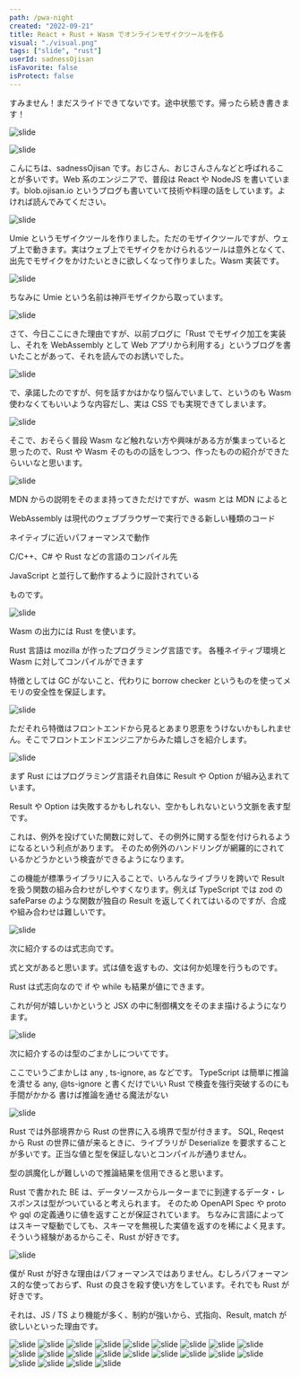 ```yaml
---
path: /pwa-night
created: "2022-09-21"
title: React + Rust + Wasm でオンラインモザイクツールを作る
visual: "./visual.png"
tags: ["slide", "rust"]
userId: sadnessOjisan
isFavorite: false
isProtect: false
---
```


すみません！まだスライドできてないです。途中状態です。帰ったら続き書きます！

![slide](./01.png)

![slide](./02.png)

こんにちは、sadnessOjisan です。おじさん、おじさんさんなどと呼ばれることが多いです。Web 系のエンジニアで、普段は React や NodeJS を書いています。blob.ojisan.io というブログも書いていて技術や料理の話をしています。よければ読んでみてください。

![slide](./03.png)

Umie というモザイクツールを作りました。ただのモザイクツールですが、ウェブ上で動きます。実はウェブ上でモザイクをかけられるツールは意外となくて、出先でモザイクをかけたいときに欲しくなって作りました。Wasm 実装です。

![slide](./04.png)

ちなみに Umie という名前は神戸モザイクから取っています。

![slide](./05.png)

さて、今日ここにきた理由ですが、以前ブログに「Rust でモザイク加工を実装し、それを WebAssembly として Web アプリから利用する」というブログを書いたことがあって、それを読んでのお誘いでした。

![slide](06.png)

で、承諾したのですが、何を話すかはかなり悩んでいまして、というのも Wasm 使わなくてもいいような内容だし、実は CSS でも実現できてしまいます。

![slide](07.png)

そこで、おそらく普段 Wasm など触れない方や興味がある方が集まっていると思ったので、Rust や Wasm そのものの話をしつつ、作ったものの紹介ができたらいいなと思います。

![slide](08.png)

MDN からの説明をそのまま持ってきただけですが、wasm とは
MDN によると

WebAssembly は現代のウェブブラウザーで実行できる新しい種類のコード

ネイティブに近いパフォーマンスで動作

C/C++、C# や Rust などの言語のコンパイル先

JavaScript と並行して動作するように設計されている

ものです。

![slide](09.png)

Wasm の出力には Rust を使います。

Rust 言語は mozilla が作ったプログラミング言語です。
各種ネイティブ環境と Wasm に対してコンパイルができます

特徴としては GC がないこと、代わりに borrow checker というものを使ってメモリの安全性を保証します。

![slide](10.png)

ただそれら特徴はフロントエンドから見るとあまり恩恵をうけないかもしれません。そこでフロントエンドエンジニアからみた嬉しさを紹介します。

![slide](11.png)

まず Rust にはプログラミング言語それ自体に Result や Option が組み込まれています。

Result や Option は失敗するかもしれない、空かもしれないという文脈を表す型です。

これは、例外を投げていた関数に対して、その例外に関する型を付けられるようになるという利点があります。
そのため例外のハンドリングが網羅的にされているかどうかという検査ができるようになります。

この機能が標準ライブラリに入ることで、いろんなライブラリを跨いで Result を扱う関数の組み合わせがしやすくなります。例えば TypeScript では zod の safeParse のような関数が独自の Result を返してくれてはいるのですが、合成や組み合わせは難しいです。

![slide](12.png)

次に紹介するのは式志向です。

式と文があると思います。式は値を返すもの、文は何か処理を行うものです。

Rust は式志向なので if や while も結果が値にできます。

これが何が嬉しいかというと JSX の中に制御構文をそのまま描けるようになります。

![slide](13.png)

次に紹介するのは型のごまかしについてです。

ここでいうごまかしは any , ts-ignore, as などです。
TypeScript は簡単に推論を潰せる
any, @ts-ignore と書くだけでいい
Rust で検査を強行突破するのにも手間がかかる
書けば推論を通せる魔法がない

![slide](14.png)

Rust では外部境界から Rust の世界に入る境界で型が付きます。
SQL, Reqest から Rust の世界に値が来るときに、ライブラリが Deserialize を要求することが多いです。正当な値と型を保証しないとコンパイルが通りません。

型の誤魔化しが難しいので推論結果を信用できると思います。

Rust で書かれた BE は、データソースからルーターまでに到達するデータ・レスポンスは型がついていると考えられます。
そのため OpenAPI Spec や proto や gql の定義通りに値を返すことが保証されています。
ちなみに言語によってはスキーマ駆動でしても、スキーマを無視した実値を返すのを稀によく見ます。
そういう経験があるからこそ、Rust が好きです。

![slide](15.png)

僕が Rust が好きな理由はパフォーマンスではありません。むしろパフォーマンス的な使っておらず、Rust の良さを殺す使い方をしています。それでも Rust が好きです。

それは、JS / TS より機能が多く、制約が強いから、式指向、Result, match が欲しいといった理由です。

![slide](16.png)
![slide](17.png)
![slide](18.png)
![slide](19.png)
![slide](20.png)
![slide](21.png)
![slide](22.png)
![slide](23.png)
![slide](24.png)
![slide](25.png)
![slide](26.png)
![slide](27.png)
![slide](28.png)
![slide](29.png)
![slide](30.png)
![slide](31.png)
![slide](32.png)
![slide](33.png)
![slide](34.png)
![slide](35.png)
![slide](36.png)
![slide](37.png)
